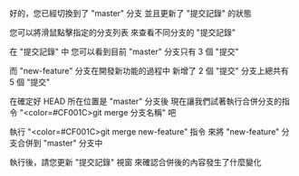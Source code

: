 好的，您已經切換到了 "master" 分支
並且更新了 "提交記錄" 的狀態

您可以將滑鼠點擊指定的分支列表
來查看不同分支的 "提交記錄"

在 "提交記錄" 中
您可以看到目前 "master" 分支只有 3 個 "提交"

而 "new-feature" 分支在開發新功能的過程中
新增了 2 個 "提交"
分支上總共有 5 個 "提交"

在確定好 HEAD 所在位置是 "master" 分支後
現在讓我們試著執行合併分支的指令 
"<color=#CF001C>git merge 分支名稱</color>" 吧

執行 "<color=#CF001C>git merge new-feature</color>" 指令
來將 "new-feature" 分支合併到 "master" 分支中

執行後，請您更新 "提交記錄" 視窗
來確認合併後的內容發生了什麼變化